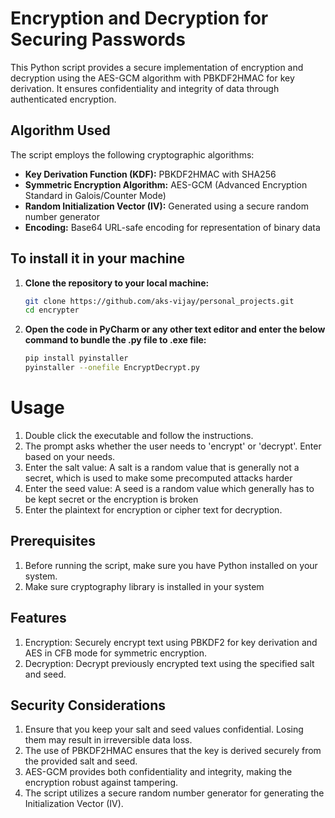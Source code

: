 # Encryption and Decryption for Securing Passwords

This Python script provides a secure implementation of encryption and decryption using the AES-GCM algorithm with PBKDF2HMAC for key derivation. It ensures confidentiality and integrity of data through authenticated encryption.

## Algorithm Used

The script employs the following cryptographic algorithms:

- **Key Derivation Function (KDF):** PBKDF2HMAC with SHA256
- **Symmetric Encryption Algorithm:** AES-GCM (Advanced Encryption Standard in Galois/Counter Mode)
- **Random Initialization Vector (IV):** Generated using a secure random number generator
- **Encoding:** Base64 URL-safe encoding for representation of binary data

## To install it in your machine

1. **Clone the repository to your local machine:**

   ```bash
   git clone https://github.com/aks-vijay/personal_projects.git
   cd encrypter

2. **Open the code in PyCharm or any other text editor and enter the below command to bundle the .py file to .exe file:**

   ```bash
   pip install pyinstaller
   pyinstaller --onefile EncryptDecrypt.py
   
# Usage
1. Double click the executable and follow the instructions.
2. The prompt asks whether the user needs to 'encrypt' or 'decrypt'. Enter based on your needs.
3. Enter the salt value: A salt is a random value that is generally not a secret, which is used to make some precomputed attacks harder
4. Enter the seed value: A seed is a random value which generally has to be kept secret or the encryption is broken
5. Enter the plaintext for encryption or cipher text for decryption.

## Prerequisites
1. Before running the script, make sure you have Python installed on your system.
2. Make sure cryptography library is installed in your system

## Features
1. Encryption: Securely encrypt text using PBKDF2 for key derivation and AES in CFB mode for symmetric encryption.
2. Decryption: Decrypt previously encrypted text using the specified salt and seed.

## Security Considerations
1. Ensure that you keep your salt and seed values confidential. Losing them may result in irreversible data loss.
2. The use of PBKDF2HMAC ensures that the key is derived securely from the provided salt and seed.
3. AES-GCM provides both confidentiality and integrity, making the encryption robust against tampering.
4. The script utilizes a secure random number generator for generating the Initialization Vector (IV).
